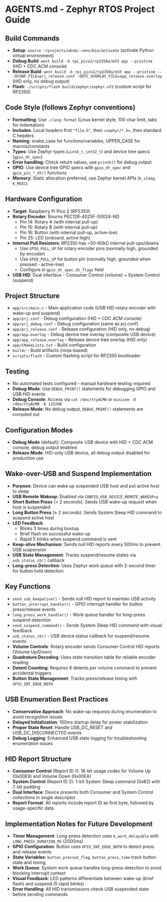 # AGENTS.md - Zephyr RTOS Project Guide

## Build Commands
- **Setup**: `source ~/projects/wknb/.venv/bin/activate` (activate Python virtual environment)
- **Debug Build**: `west build -b rpi_pico2/rp2350a/m33 app --pristine` (HID + CDC ACM console)
- **Release Build**: `west build -b rpi_pico2/rp2350a/m33 app --pristine -- -DCONF_FILE=prj_release.conf -DDTC_OVERLAY_FILE=app_release.overlay` (HID only, no debug output)
- **Flash**: `./scripts/flash build/zephyr/zephyr.uf2` (custom script for RP2350)

## Code Style (follows Zephyr conventions)
- **Formatting**: Use `.clang-format` (Linux kernel style, 100 char limit, tabs for indentation)
- **Includes**: Local headers first `"file.h"`, then `<zephyr/*.h>`, then standard C headers
- **Naming**: snake_case for functions/variables, UPPER_CASE for macros/constants
- **Types**: Use Zephyr types (`uint8_t`, `int32_t`) and device tree specs (`gpio_dt_spec`)
- **Error handling**: Check return values, use `printk()` for debug output
- **GPIO**: Use device tree GPIO specs with `gpio_dt_spec` and `gpio_pin_*_dt()` functions
- **Memory**: Static allocation preferred, use Zephyr kernel APIs (`k_sleep`, `K_MSEC`)

## Hardware Configuration
- **Target**: Raspberry Pi Pico 2 (RP2350)
- **Rotary Encoder**: Bourns PEC12R-4025F-S0024-ND
  - Pin 14: Rotary A (with internal pull-up)
  - Pin 15: Rotary B (with internal pull-up) 
  - Pin 16: Button (with internal pull-up, active-low)
  - Pin 25: LED (onboard, active high)
- **Internal Pull Resistors**: RP2350 has ~50-60kΩ internal pull-ups/downs
  - Use `GPIO_PULL_UP` for rotary encoder pins (normally high, grounded by encoder)
  - Use `GPIO_PULL_UP` for button pin (normally high, grounded when pressed - active-low)
  - Configure in `gpio_dt_spec.dt_flags` field
- **USB HID**: Dual interface - Consumer Control (volume) + System Control (suspend)

## Project Structure
- `app/src/main.c` - Main application code (USB HID rotary encoder with wake-up and suspend)
- `app/prj.conf` - Debug configuration (HID + CDC ACM console)
- `app/prj_debug.conf` - Debug configuration (same as prj.conf)
- `app/prj_release.conf` - Release configuration (HID only, no debug)
- `app/app.overlay` - Debug device tree overlay (composite USB device)
- `app/app_release.overlay` - Release device tree overlay (HID only)
- `app/CMakeLists.txt` - Build configuration
- `build/` - Build artifacts (ninja-based)
- `scripts/flash` - Custom flashing script for RP2350 bootloader

## Testing
- No automated tests configured - manual hardware testing required
- **Debug Mode**: Use `DEBUG_PRINT()` statements for debugging GPIO and USB HID events
- **Debug Console**: Access via `cat /dev/ttyACM0` or `minicom -D /dev/ttyACM0 -b 115200`
- **Release Mode**: No debug output, `DEBUG_PRINT()` statements are compiled out

## Configuration Modes
- **Debug Mode** (default): Composite USB device with HID + CDC ACM console, debug output enabled
- **Release Mode**: HID-only USB device, all debug output disabled for production use

## Wake-over-USB and Suspend Implementation
- **Purpose**: Device can wake up suspended USB host and put active host to sleep
- **USB Remote Wakeup**: Enabled via `CONFIG_USB_DEVICE_REMOTE_WAKEUP=y`
- **Short Button Press** (< 2 seconds): Sends USB wake-up request when host is suspended
- **Long Button Press** (≥ 2 seconds): Sends System Sleep HID command to suspend active host
- **LED Feedback**: 
  - Blinks 3 times during bootup
  - Brief flash on successful wake-up
  - Rapid 5 blinks when suspend command is sent
- **Keep-alive Mechanism**: Sends null HID reports every 500ms to prevent USB suspension
- **USB State Management**: Tracks suspend/resume states via `usb_status_cb()` callback
- **Long-press Detection**: Uses Zephyr work queue with 2-second timer for button hold detection

## Key Functions
- `send_usb_keepalive()` - Sends null HID report to maintain USB activity
- `button_interrupt_handler()` - GPIO interrupt handler for button press/release events
- `long_press_work_handler()` - Work queue handler for long-press suspend detection
- `send_suspend_command()` - Sends System Sleep HID command with visual feedback
- `usb_status_cb()` - USB device status callback for suspend/resume events
- **Volume Controls**: Rotary encoder sends Consumer Control HID reports (Volume Up/Down)
- **Quadrature Decoding**: Uses state transition table for reliable encoder reading
- **Detent Counting**: Requires 6 detents per volume command to prevent accidental triggers
- **Button State Management**: Tracks press/release timing with `GPIO_INT_EDGE_BOTH`

## USB Enumeration Best Practices
- **Conservative Approach**: No wake-up requests during enumeration to avoid recognition issues
- **Delayed Initialization**: 100ms startup delay for power stabilization
- **Proper State Reset**: Handle USB_DC_RESET and USB_DC_DISCONNECTED events
- **Debug Logging**: Enhanced USB state logging for troubleshooting enumeration issues

## HID Report Structure
- **Consumer Control** (Report ID 1): 16-bit usage codes for Volume Up (0x00E9) and Volume Down (0x00EA)
- **System Control** (Report ID 2): 1-bit System Sleep command (0x82) with 7-bit padding
- **Dual Interface**: Device presents both Consumer and System Control collections in single descriptor
- **Report Format**: All reports include report ID as first byte, followed by usage-specific data

## Implementation Notes for Future Development
- **Timer Management**: Long-press detection uses `k_work_delayable` with `LONG_PRESS_DURATION_MS` (2000ms)
- **GPIO Configuration**: Button uses `GPIO_INT_EDGE_BOTH` to detect press and release events
- **State Variables**: `button_pressed_flag`, `button_press_time` track button state and timing
- **Work Queue**: System work queue handles long-press detection to avoid blocking interrupt context
- **Visual Feedback**: LED patterns differentiate between wake-up (brief flash) and suspend (5 rapid blinks)
- **Error Handling**: All HID transmissions check USB suspended state before sending commands